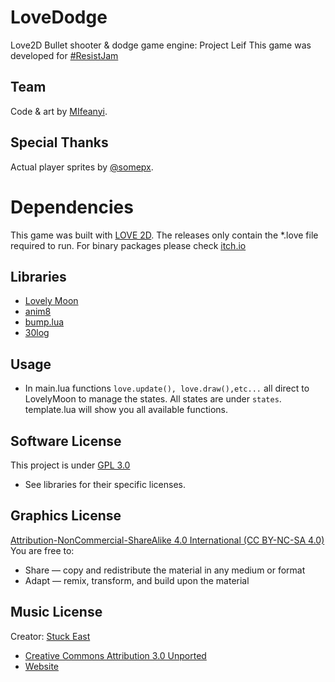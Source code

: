 # LoveDodge
Love2D Bullet shooter &amp;  dodge game engine: Project Leif
This game was developed for [#ResistJam](https://itch.io/jam/resistjam)

## Team
Code & art by [MIfeanyi](https://twitter.com/Galatic8bit). 

## Special Thanks
Actual player sprites by [@somepx](https://twitter.com/somepx).

# Dependencies
This game was built with [LOVE 2D](https://www.love2d.org/). The releases only contain the *.love file required to run. For binary packages please check [itch.io]()

## Libraries
* [Lovely Moon](https://love2d.org/forums/viewtopic.php?f=5&t=38702)
* [anim8](https://github.com/kikito/anim8)
* [bump.lua](https://github.com/kikito/bump.lua/)
* [30log](https://github.com/Yonaba/30log)

## Usage
* In main.lua functions `love.update(), love.draw(),etc...` all direct to LovelyMoon to manage the states. All states are under `states`. template.lua will show you all available functions.
## Software License
This project is under [GPL 3.0](https://github.com/MIfeanyi/LoveDodge/blob/master/LICENSE)
* See libraries for their specific licenses.
## Graphics License
[Attribution-NonCommercial-ShareAlike 4.0 International (CC BY-NC-SA 4.0)](https://creativecommons.org/licenses/by-nc-sa/4.0/)
You are free to:
* Share — copy and redistribute the material in any medium or format
* Adapt — remix, transform, and build upon the material

## Music License
Creator: [Stuck East](https://stuckeast.itch.io/songs-from-an-unmade-world)
* [Creative Commons Attribution 3.0 Unported](https://creativecommons.org/licenses/by/3.0/)
* [Website](http://visager.us/)